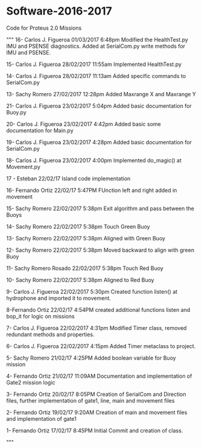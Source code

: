 # Software-2016-2017
Code for Proteus 2.0 Missions

"""
16- Carlos J. Figueroa 01/03/2017 6:48pm
Modified the HealthTest.py IMU and PSENSE diagnostics.
Added at SerialCom.py write methods for IMU and PSENSE.

15- Carlos J. Figueroa 28/02/2017 11:55am
Implemented HealthTest.py

14- Carlos J. Figueroa 28/02/2017 11:13am
Added specific commands to SerialCom.py

13- Sachy Romero 27/02/2017 12:28pm
Added Maxrange X and Maxrange Y

21- Carlos J. Figueroa 23/02/2017 5:04pm
Added basic documentation for Buoy.py

20- Carlos J. Figueroa 23/02/2017 4:42pm
Added basic some documentation for Main.py

19- Carlos J. Figueroa 23/02/2017 4:28pm
Added basic documentation for SerialCom.py

18- Carlos J. Figueroa 23/02/2017 4:00pm
Implemented do_magic() at Movement.py

17 - Esteban 22/02/17
Island code implementation

16- Fernando Ortiz 22/02/17 5:47PM
FUnction left and right added in movement

15- Sachy Romero 22/02/2017 5:38pm
Exit algorithm and pass between the Buoys

14- Sachy Romero 22/02/2017 5:38pm
Touch Green Buoy

13- Sachy Romero 22/02/2017 5:38pm
Aligned with Green Buoy

12- Sachy Romero 22/02/2017 5:38pm
Moved backward to align with green Buoy

11- Sachy Romero Rosado 22/02/2017 5:38pm
Touch Red Buoy

10- Sachy Romero 22/02/2017 5:38pm
Aligned to Red Buoy

9- Carlos J. Figueroa 22/02/2017 5:30pm
Created function listen() at hydrophone and imported it to movement.

8-Fernando Ortiz 22/02/17 4:54PM
created additional functions listen and bop_it for logic on missions

7- Carlos J. Figueroa 22/02/2017 4:31pm
Modified Timer class, removed redundant methods and properties.

6- Carlos J. Figueroa 22/02/2017 4:15pm
Added Timer metaclass to project.

5- Sachy Romero 21/02/17 4:25PM
Added boolean variable for Buoy mission

4- Fernando Ortiz 21/02/17 11:09AM
Documentation and implementation of Gate2 mission logic

3- Fernando Ortiz 20/02/17 8:05PM
Creation of SerialCom and Direction files, further implementation of gate1, line, main and movement files

2- Fernando Ortiz 19/02/17 9:20AM
Creation of main and movement files and implementation of gate1

1- Fernando Ortiz 17/02/17 8:45PM
Initial Commit and creation of class.


"""
